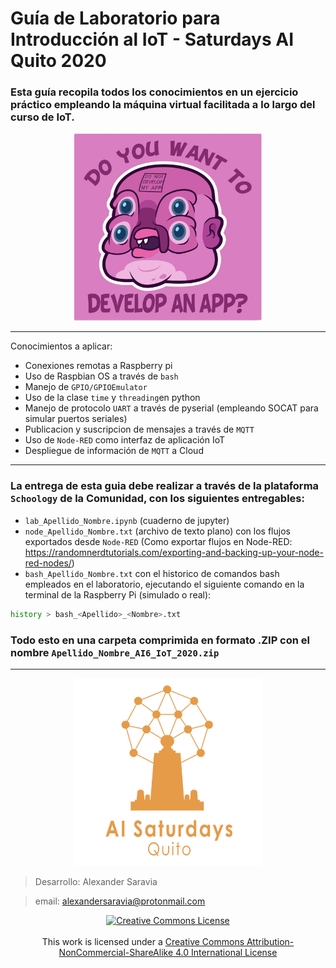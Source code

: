 # Guía de Laboratorio para Introducción al IoT - Saturdays AI Quito 2020

### Esta guía recopila todos los conocimientos en un ejercicio práctico empleando la máquina virtual facilitada a lo largo del curso de __IoT__.

<center>
 <img src="img/glootie.png" height="300px" width="300px"></img>
</center>

---

Conocimientos a aplicar: 
- Conexiones remotas a Raspberry pi
- Uso de Raspbian OS a través de `bash`
- Manejo de `GPIO/GPIOEmulator`
- Uso de la clase `time` y `threading`en python
- Manejo de protocolo `UART` a través de pyserial (empleando SOCAT para simular puertos seriales)
- Publicacion y suscripcion de mensajes a través de `MQTT`
- Uso de `Node-RED` como interfaz de aplicación IoT
- Despliegue de información de `MQTT` a Cloud

---
### La entrega de esta guia debe realizar a través de la plataforma `Schoology` de la Comunidad, con los siguientes entregables:

- `lab_Apellido_Nombre.ipynb` (cuaderno de jupyter)
- `node_Apellido_Nombre.txt` (archivo de texto plano) con los flujos exportados desde `Node-RED` (Como exportar flujos en Node-RED: https://randomnerdtutorials.com/exporting-and-backing-up-your-node-red-nodes/)
- `bash_Apellido_Nombre.txt` con el historico de comandos bash empleados en el laboratorio, ejecutando el siguiente comando en la terminal de la Raspberry Pi (simulado o real):

```bash
history > bash_<Apellido>_<Nombre>.txt
```

### Todo esto en una carpeta comprimida en formato .ZIP con el nombre `Apellido_Nombre_AI6_IoT_2020.zip`
---

<center>
 <img src="img/ai6UIO.png" height="300px" width="300px"></img>
</center>

> Desarrollo: Alexander Saravia

> email: alexandersaravia@protonmail.com 

<center>
<a rel="license" href="http://creativecommons.org/licenses/by-nc-sa/4.0/"><center><img alt="Creative Commons License" style="border-width:0" src="https://i.creativecommons.org/l/by-nc-sa/4.0/88x31.png" /> </center> </a> <br />This work is licensed under a <a rel="license" href="http://creativecommons.org/licenses/by-nc-sa/4.0/">Creative Commons Attribution-NonCommercial-ShareAlike 4.0 International License</a>
</center>
